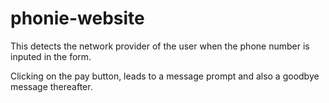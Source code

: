 # phonie-website

This detects the network provider of the user when the phone number is inputed in the form. 

Clicking on the pay button, leads to a message prompt and also a goodbye message thereafter.
